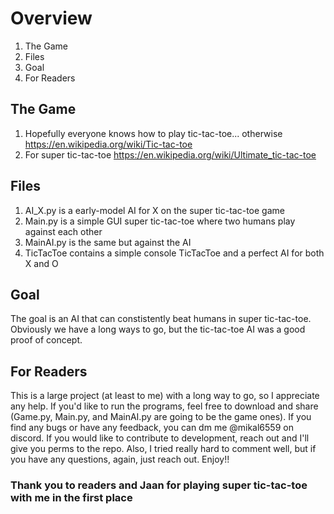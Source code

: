 # Overview
1. The Game
2. Files
3. Goal
4. For Readers
## The Game
1. Hopefully everyone knows how to play tic-tac-toe... otherwise https://en.wikipedia.org/wiki/Tic-tac-toe
2. For super tic-tac-toe https://en.wikipedia.org/wiki/Ultimate_tic-tac-toe
## Files
1. AI_X.py is a early-model AI for X on the super tic-tac-toe game
2. Main.py is a simple GUI super tic-tac-toe where two humans play against each other
3. MainAI.py is the same but against the AI
4. TicTacToe contains a simple console TicTacToe and a perfect AI for both X and O
## Goal
The goal is an AI that can constistently beat humans in super tic-tac-toe. Obviously we have a long ways to go, but the tic-tac-toe AI was a good proof of concept.
## For Readers
This is a large project (at least to me) with a long way to go, so I appreciate any help. If you'd like to run the programs, feel free to download and share (Game.py, Main.py, and MainAI.py are going to be the game ones). If you find any bugs or have any feedback, you can dm me @mikal6559 on discord. If you would like to contribute to development, reach out and I'll give you perms to the repo. Also, I tried really hard to comment well, but if you have any questions, again, just reach out. Enjoy!!
### Thank you to readers and Jaan for playing super tic-tac-toe with me in the first place
